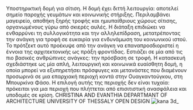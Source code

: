 
Υποστηρικτική δομή για σίτιση.
Η δομή έχει διττή λειτουργία: αποτελεί σημείο παροχής γευμάτων και κοινωνικής στήριξης. Περιλαμβάνει μαγειρείο, αποθήκη ξηρής τροφής και ημιυπαίθριους χώρους σίτισης, οργανωμένους γύρω από σκιερές αυλές. Η διάταξη επιδιώκει να ενθαρρύνει τη συλλογικότητα και την αλληλεπίδραση, μετατρέποντας την ανάγκη για τροφή σε ευκαιρία για ενδυνάμωση του κοινωνικού ιστού.
Το πρότζεκτ αυτό προέκυψε από την ανάγκη να επαναπροσδιοριστεί η έννοια της αρχιτεκτονικής ως πράξη φροντίδας. Εστιάζει σε μία από τις πιο βασικές ανθρώπινες ανάγκες: την πρόσβαση σε τροφή. Η κατασκευή σχεδιάστηκε ως μία απλή, λειτουργική και κοινωνικά ευαίσθητη δομή, η οποία μπορεί να εξυπηρετήσει πρόσφυγες και μετανάστες που διαμένουν προσωρινά σε μια επαρχιακή περιοχή κοντά στην Ουαγκαντούγκου, στη Μπουρκίνα Φάσο. Η επιλογή αυτής της περιοχής δεν είναι τυχαία: πρόκειται για μια περιοχή που πλήττεται από επισιτιστική ανασφάλεια και υποδομές σε κρίση.
CHRISTINA AND EVANTHIA 
DEPARTMANT OF ARCHITECTURE UNIVERSITY OF THESSALY 
OPEN DESIGN
![kana 3d_](https://github.com/user-attachments/assets/d4438961-ffc6-4cb8-be71-e1d119ac57e8)
